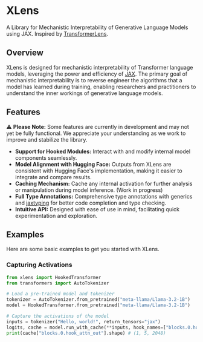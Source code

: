 # XLens

A Library for Mechanistic Interpretability of Generative Language Models using JAX. Inspired by [TransformerLens](https://github.com/TransformerLensOrg/TransformerLens).

## Overview

XLens is designed for mechanistic interpretability of Transformer language models, leveraging the power and efficiency of [JAX](https://github.com/jax-ml/jax). The primary goal of mechanistic interpretability is to reverse engineer the algorithms that a model has learned during training, enabling researchers and practitioners to understand the inner workings of generative language models.

## Features

⚠️ **Please Note:** Some features are currently in development and may not yet be fully functional. We appreciate your understanding as we work to improve and stabilize the library.

- **Support for Hooked Modules:** Interact with and modify internal model components seamlessly.
- **Model Alignment with Hugging Face:** Outputs from XLens are consistent with Hugging Face's implementation, making it easier to integrate and compare results.
- **Caching Mechanism:** Cache any internal activation for further analysis or manipulation during model inference. (Work in progress)
- **Full Type Annotations:** Comprehensive type annotations with generics and [jaxtyping](https://github.com/patrick-kidger/jaxtyping) for better code completion and type checking.
- **Intuitive API:** Designed with ease of use in mind, facilitating quick experimentation and exploration.

## Examples

Here are some basic examples to get you started with XLens.

### Capturing Activations

```python
from xlens import HookedTransformer
from transformers import AutoTokenizer

# Load a pre-trained model and tokenizer
tokenizer = AutoTokenizer.from_pretrained("meta-llama/Llama-3.2-1B")
model = HookedTransformer.from_pretrained("meta-llama/Llama-3.2-1B")

# Capture the activations of the model
inputs = tokenizer("Hello, world!", return_tensors="jax")
logits, cache = model.run_with_cache(**inputs, hook_names=["blocks.0.hook_attn_out"])
print(cache["blocks.0.hook_attn_out"].shape) # (1, 5, 2048)
```
